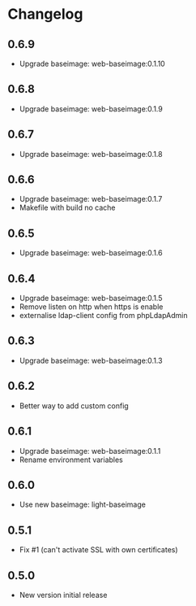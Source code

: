 # Changelog

## 0.6.9
  - Upgrade baseimage: web-baseimage:0.1.10

## 0.6.8
  - Upgrade baseimage: web-baseimage:0.1.9

## 0.6.7
  - Upgrade baseimage: web-baseimage:0.1.8

## 0.6.6
  - Upgrade baseimage: web-baseimage:0.1.7
  - Makefile with build no cache

## 0.6.5
  - Upgrade baseimage: web-baseimage:0.1.6

## 0.6.4
  - Upgrade baseimage: web-baseimage:0.1.5
  - Remove listen on http when https is enable
  - externalise ldap-client config from phpLdapAdmin

## 0.6.3
  - Upgrade baseimage: web-baseimage:0.1.3

## 0.6.2
  - Better way to add custom config

## 0.6.1
  - Upgrade baseimage: web-baseimage:0.1.1
  - Rename environment variables

## 0.6.0
  - Use new baseimage: light-baseimage

## 0.5.1
  - Fix #1 (can't activate SSL with own certificates)

## 0.5.0
  - New version initial release
